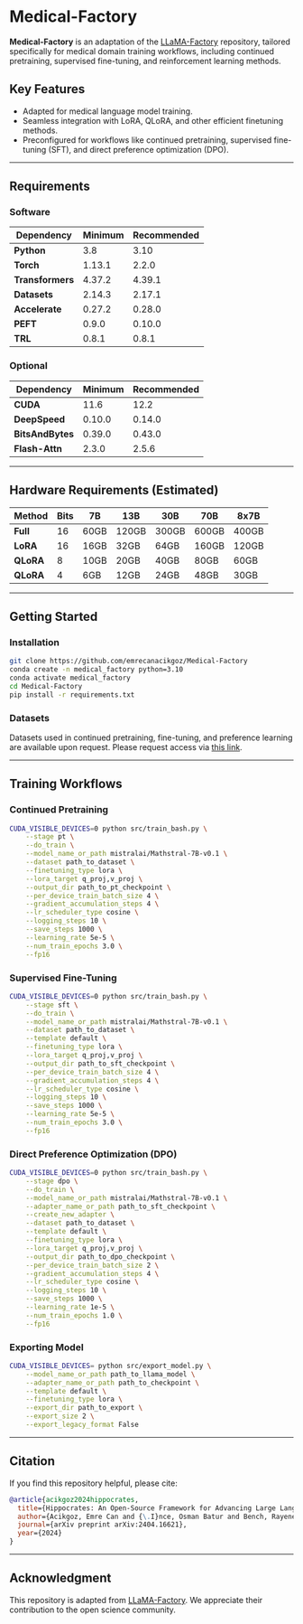 # Medical-Factory

**Medical-Factory** is an adaptation of the [LLaMA-Factory](https://github.com/hiyouga/LLaMA-Factory) repository, tailored specifically for medical domain training workflows, including continued pretraining, supervised fine-tuning, and reinforcement learning methods.

## Key Features
- Adapted for medical language model training.
- Seamless integration with LoRA, QLoRA, and other efficient finetuning methods.
- Preconfigured for workflows like continued pretraining, supervised fine-tuning (SFT), and direct preference optimization (DPO).

---

## Requirements

### Software

| Dependency      | Minimum | Recommended |
|------------------|---------|-------------|
| **Python**       | 3.8     | 3.10        |
| **Torch**        | 1.13.1  | 2.2.0       |
| **Transformers** | 4.37.2  | 4.39.1      |
| **Datasets**     | 2.14.3  | 2.17.1      |
| **Accelerate**   | 0.27.2  | 0.28.0      |
| **PEFT**         | 0.9.0   | 0.10.0      |
| **TRL**          | 0.8.1   | 0.8.1       |

### Optional

| Dependency      | Minimum | Recommended |
|------------------|---------|-------------|
| **CUDA**         | 11.6    | 12.2        |
| **DeepSpeed**    | 0.10.0  | 0.14.0      |
| **BitsAndBytes** | 0.39.0  | 0.43.0      |
| **Flash-Attn**   | 2.3.0   | 2.5.6       |

---

## Hardware Requirements (Estimated)

| Method | Bits | 7B   | 13B  | 30B  | 70B   | 8x7B  |
|--------|------|-------|------|------|-------|-------|
| **Full**   | 16   | 60GB  | 120GB | 300GB | 600GB  | 400GB |
| **LoRA**   | 16   | 16GB  | 32GB  | 64GB  | 160GB  | 120GB |
| **QLoRA**  | 8    | 10GB  | 20GB  | 40GB  | 80GB   | 60GB  |
| **QLoRA**  | 4    | 6GB   | 12GB  | 24GB  | 48GB   | 30GB  |

---

## Getting Started

### Installation

```bash
git clone https://github.com/emrecanacikgoz/Medical-Factory
conda create -n medical_factory python=3.10
conda activate medical_factory
cd Medical-Factory
pip install -r requirements.txt
```

### Datasets

Datasets used in continued pretraining, fine-tuning, and preference learning are available upon request. Please request access via [this link](https://drive.google.com/drive/folders/11tX_nv8dxkZzt9NAMr2t7kiJ1YPvOZUl?usp=sharing).

---

## Training Workflows

### Continued Pretraining

```bash
CUDA_VISIBLE_DEVICES=0 python src/train_bash.py \
    --stage pt \
    --do_train \
    --model_name_or_path mistralai/Mathstral-7B-v0.1 \
    --dataset path_to_dataset \
    --finetuning_type lora \
    --lora_target q_proj,v_proj \
    --output_dir path_to_pt_checkpoint \
    --per_device_train_batch_size 4 \
    --gradient_accumulation_steps 4 \
    --lr_scheduler_type cosine \
    --logging_steps 10 \
    --save_steps 1000 \
    --learning_rate 5e-5 \
    --num_train_epochs 3.0 \
    --fp16
```

### Supervised Fine-Tuning

```bash
CUDA_VISIBLE_DEVICES=0 python src/train_bash.py \
    --stage sft \
    --do_train \
    --model_name_or_path mistralai/Mathstral-7B-v0.1 \
    --dataset path_to_dataset \
    --template default \
    --finetuning_type lora \
    --lora_target q_proj,v_proj \
    --output_dir path_to_sft_checkpoint \
    --per_device_train_batch_size 4 \
    --gradient_accumulation_steps 4 \
    --lr_scheduler_type cosine \
    --logging_steps 10 \
    --save_steps 1000 \
    --learning_rate 5e-5 \
    --num_train_epochs 3.0 \
    --fp16
```

### Direct Preference Optimization (DPO)

```bash
CUDA_VISIBLE_DEVICES=0 python src/train_bash.py \
    --stage dpo \
    --do_train \
    --model_name_or_path mistralai/Mathstral-7B-v0.1 \
    --adapter_name_or_path path_to_sft_checkpoint \
    --create_new_adapter \
    --dataset path_to_dataset \
    --template default \
    --finetuning_type lora \
    --lora_target q_proj,v_proj \
    --output_dir path_to_dpo_checkpoint \
    --per_device_train_batch_size 2 \
    --gradient_accumulation_steps 4 \
    --lr_scheduler_type cosine \
    --logging_steps 10 \
    --save_steps 1000 \
    --learning_rate 1e-5 \
    --num_train_epochs 1.0 \
    --fp16
```

### Exporting Model

```bash
CUDA_VISIBLE_DEVICES= python src/export_model.py \
    --model_name_or_path path_to_llama_model \
    --adapter_name_or_path path_to_checkpoint \
    --template default \
    --finetuning_type lora \
    --export_dir path_to_export \
    --export_size 2 \
    --export_legacy_format False
```

---

## Citation

If you find this repository helpful, please cite:

```bibtex
@article{acikgoz2024hippocrates,
  title={Hippocrates: An Open-Source Framework for Advancing Large Language Models in Healthcare},
  author={Acikgoz, Emre Can and {\.I}nce, Osman Batur and Bench, Rayene and Boz, Arda An{\i}l and Kesen, {\.I}lker and Erdem, Aykut and Erdem, Erkut},
  journal={arXiv preprint arXiv:2404.16621},
  year={2024}
}
```

---

## Acknowledgment

This repository is adapted from [LLaMA-Factory](https://github.com/hiyouga/LLaMA-Factory). We appreciate their contribution to the open science community.
